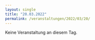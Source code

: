 ```yaml
---
layout: single
title: "20.03.2022"
permalink: /veranstaltungen/2022/03/20/
---
```


Keine Veranstaltung an diesem Tag.
